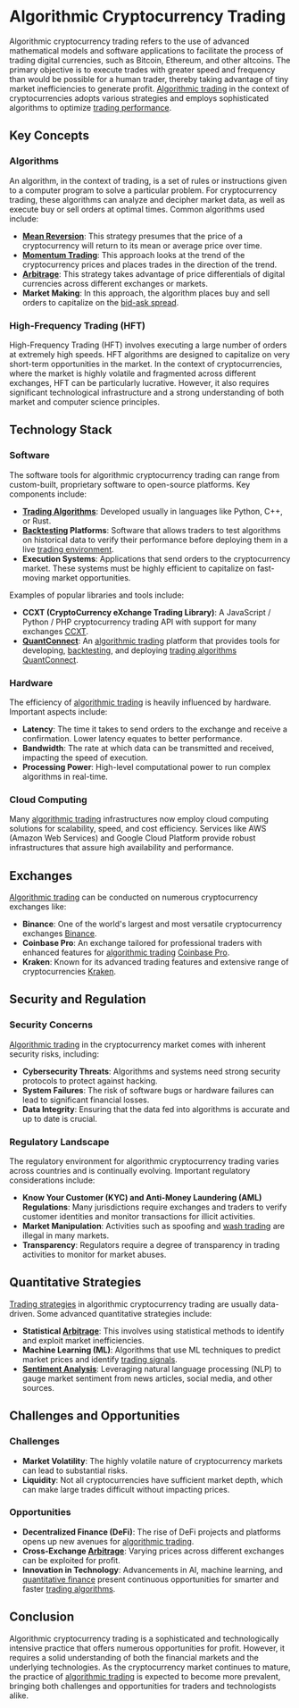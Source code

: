 # Algorithmic Cryptocurrency Trading

Algorithmic cryptocurrency trading refers to the use of advanced mathematical models and software applications to facilitate the process of trading digital currencies, such as Bitcoin, Ethereum, and other altcoins. The primary objective is to execute trades with greater speed and frequency than would be possible for a human trader, thereby taking advantage of tiny market inefficiencies to generate profit. [Algorithmic trading](../a/algorithmic_trading.md) in the context of cryptocurrencies adopts various strategies and employs sophisticated algorithms to optimize [trading performance](../t/trading_performance.md).

## Key Concepts

### Algorithms

An algorithm, in the context of trading, is a set of rules or instructions given to a computer program to solve a particular problem. For cryptocurrency trading, these algorithms can analyze and decipher market data, as well as execute buy or sell orders at optimal times. Common algorithms used include:

- **[Mean Reversion](../m/mean_reversion.md)**: This strategy presumes that the price of a cryptocurrency will return to its mean or average price over time.
- **[Momentum Trading](../m/momentum_trading.md)**: This approach looks at the trend of the cryptocurrency prices and places trades in the direction of the trend.
- **[Arbitrage](../a/arbitrage.md)**: This strategy takes advantage of price differentials of digital currencies across different exchanges or markets.
- **Market Making**: In this approach, the algorithm places buy and sell orders to capitalize on the [bid-ask spread](../b/bid-ask_spread.md).

### High-Frequency Trading (HFT)

High-Frequency Trading (HFT) involves executing a large number of orders at extremely high speeds. HFT algorithms are designed to capitalize on very short-term opportunities in the market. In the context of cryptocurrencies, where the market is highly volatile and fragmented across different exchanges, HFT can be particularly lucrative. However, it also requires significant technological infrastructure and a strong understanding of both market and computer science principles.

## Technology Stack

### Software

The software tools for algorithmic cryptocurrency trading can range from custom-built, proprietary software to open-source platforms. Key components include:

- **[Trading Algorithms](../t/trading_algorithms.md)**: Developed usually in languages like Python, C++, or Rust.
- **[Backtesting](../b/backtesting.md) Platforms**: Software that allows traders to test algorithms on historical data to verify their performance before deploying them in a live [trading environment](../t/trading_environment.md).
- **Execution Systems**: Applications that send orders to the cryptocurrency market. These systems must be highly efficient to capitalize on fast-moving market opportunities.

Examples of popular libraries and tools include:

- **CCXT (CryptoCurrency eXchange Trading Library)**: A JavaScript / Python / PHP cryptocurrency trading API with support for many exchanges [CCXT](https://github.com/ccxt/ccxt).
- **[QuantConnect](../q/quantconnect.md)**: An [algorithmic trading](../a/algorithmic_trading.md) platform that provides tools for developing, [backtesting](../b/backtesting.md), and deploying [trading algorithms](../t/trading_algorithms.md) [QuantConnect](https://www.quantconnect.com/).

### Hardware

The efficiency of [algorithmic trading](../a/algorithmic_trading.md) is heavily influenced by hardware. Important aspects include:

- **Latency**: The time it takes to send orders to the exchange and receive a confirmation. Lower latency equates to better performance.
- **Bandwidth**: The rate at which data can be transmitted and received, impacting the speed of execution.
- **Processing Power**: High-level computational power to run complex algorithms in real-time.

### Cloud Computing

Many [algorithmic trading](../a/algorithmic_trading.md) infrastructures now employ cloud computing solutions for scalability, speed, and cost efficiency. Services like AWS (Amazon Web Services) and Google Cloud Platform provide robust infrastructures that assure high availability and performance.

## Exchanges

[Algorithmic trading](../a/algorithmic_trading.md) can be conducted on numerous cryptocurrency exchanges like:

- **Binance**: One of the world's largest and most versatile cryptocurrency exchanges [Binance](https://www.binance.com/).
- **Coinbase Pro**: An exchange tailored for professional traders with enhanced features for [algorithmic trading](../a/algorithmic_trading.md) [Coinbase Pro](https://pro.coinbase.com/).
- **Kraken**: Known for its advanced trading features and extensive range of cryptocurrencies [Kraken](https://www.kraken.com/).

## Security and Regulation

### Security Concerns

[Algorithmic trading](../a/algorithmic_trading.md) in the cryptocurrency market comes with inherent security risks, including:

- **Cybersecurity Threats**: Algorithms and systems need strong security protocols to protect against hacking.
- **System Failures**: The risk of software bugs or hardware failures can lead to significant financial losses.
- **Data Integrity**: Ensuring that the data fed into algorithms is accurate and up to date is crucial.

### Regulatory Landscape

The regulatory environment for algorithmic cryptocurrency trading varies across countries and is continually evolving. Important regulatory considerations include:

- **Know Your Customer (KYC) and Anti-Money Laundering (AML) Regulations**: Many jurisdictions require exchanges and traders to verify customer identities and monitor transactions for illicit activities.
- **Market Manipulation**: Activities such as spoofing and [wash trading](../w/wash_trading.md) are illegal in many markets.
- **Transparency**: Regulators require a degree of transparency in trading activities to monitor for market abuses.

## Quantitative Strategies

[Trading strategies](../t/trading_strategies.md) in algorithmic cryptocurrency trading are usually data-driven. Some advanced quantitative strategies include:

- **Statistical [Arbitrage](../a/arbitrage.md)**: This involves using statistical methods to identify and exploit market inefficiencies.
- **Machine Learning (ML)**: Algorithms that use ML techniques to predict market prices and identify [trading signals](../t/trading_signals.md).
- **[Sentiment Analysis](../s/sentiment_analysis.md)**: Leveraging natural language processing (NLP) to gauge market sentiment from news articles, social media, and other sources.

## Challenges and Opportunities

### Challenges

- **Market Volatility**: The highly volatile nature of cryptocurrency markets can lead to substantial risks.
- **Liquidity**: Not all cryptocurrencies have sufficient market depth, which can make large trades difficult without impacting prices.

### Opportunities

- **Decentralized Finance (DeFi)**: The rise of DeFi projects and platforms opens up new avenues for [algorithmic trading](../a/algorithmic_trading.md).
- **Cross-Exchange [Arbitrage](../a/arbitrage.md)**: Varying prices across different exchanges can be exploited for profit.
- **Innovation in Technology**: Advancements in AI, machine learning, and [quantitative finance](../q/quantitative_finance.md) present continuous opportunities for smarter and faster [trading algorithms](../t/trading_algorithms.md).

## Conclusion

Algorithmic cryptocurrency trading is a sophisticated and technologically intensive practice that offers numerous opportunities for profit. However, it requires a solid understanding of both the financial markets and the underlying technologies. As the cryptocurrency market continues to mature, the practice of [algorithmic trading](../a/algorithmic_trading.md) is expected to become more prevalent, bringing both challenges and opportunities for traders and technologists alike.